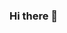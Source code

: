 ### Hi there 👋

<!--
**boomster-corp/boomster-corp** is a ✨ _special_ ✨ repository because its `README.md` (this file) appears on your GitHub profile.

- 👋 Hi Folk, we are Boomsters.
- 👀 We are working on many different exciting projects.
- 🌱 We'll be releasing our new app Baffy soon. The link is also here.
- 💞️ We'd love to hear your feedback, feature, and improvement requests.
- 📫 You can reach us by {support@boomsters.io}

- ⚡ Fun fact: ...In a room of just 23 people there's a 50-50 chance of at least two people having the same birthday. 
In a room of 75 there's a 99.9% chance of at least two people matching.
